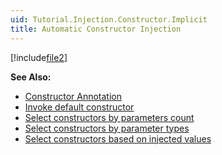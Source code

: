 ```yaml
---
uid: Tutorial.Injection.Constructor.Implicit
title: Automatic Constructor Injection
---
```


[!include[file2](../../../Resolution/Selection/constructor.md)]

**See Also:**

* [Constructor Annotation](xref:Tutorial.Injection.Constructor.Annotation)
* [Invoke default constructor](xref:Tutorial.Injection.Constructor.Default)
* [Select constructors by parameters count](xref:Tutorial.Injection.Constructor.Count)
* [Select constructors by parameter types](xref:Tutorial.Injection.Constructor.Types)
* [Select constructors based on injected values](xref:Tutorial.Injection.Constructor.Values)
